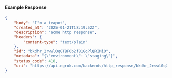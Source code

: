 <!-- Code generated for API Clients. DO NOT EDIT. -->

#### Example Response

```json
{
	"body": "I'm a teapot",
	"created_at": "2025-01-21T18:19:52Z",
	"description": "acme http response",
	"headers": {
		"content-type": "text/plain"
	},
	"id": "bkdhr_2rwwl0qGTBFOb2f81GqPlQRIMiO",
	"metadata": "{\"environment\": \"staging\"}",
	"status_code": 418,
	"uri": "https://api.ngrok.com/backends/http_response/bkdhr_2rwwl0qGTBFOb2f81GqPlQRIMiO"
}
```

